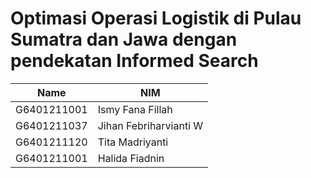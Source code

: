 # Optimasi Operasi Logistik di Pulau Sumatra dan Jawa dengan pendekatan Informed Search

|Name|NIM|
|--|--|
|G6401211001|Ismy Fana Fillah|
|G6401211037|Jihan Febriharvianti W|
|G6401211120|Tita Madriyanti|
|G6401211001|Halida Fiadnin|

